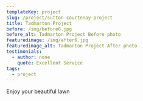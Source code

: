 ```yaml
---
templateKey: project
slug: /project/sutton-courtenay-project
title: Tadmarton Project
before: /img/before6.jpg
before_alt: Tadmarton Project Before photo
featuredimage: /img/after6.jpg
featuredimage_alt: Tadmarton Project After photo
testimonials:
  - author: none
    quote: Excellent Service
tags:
  - project
---
```

Enjoy your beautiful lawn
